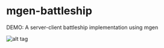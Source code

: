 mgen-battleship
===============

DEMO: A server-client battleship implementation using mgen

![alt tag](http://img3.wikia.nocookie.net/__cb20120303020432/battleship/images/f/fd/Battleship-1.jpg)

